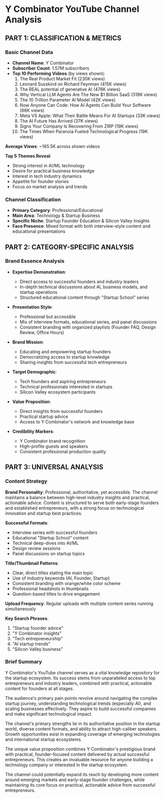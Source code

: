 # Y Combinator YouTube Channel Analysis

## PART 1: CLASSIFICATION & METRICS

### Basic Channel Data
- **Channel Name**: Y Combinator
- **Subscriber Count**: 1.57M subscribers
- **Top 10 Performing Videos** (by views shown):
  1. The Real Product Market Fit (230K views)
  2. Leonard Susskind on Richard Feynman (415K views)
  3. The REAL potential of generative AI (476K views)
  4. Why Vertical LLM Agents Are The New $1 Billion SaaS (318K views)
  5. The 10 Trillion Parameter AI Model (42K views)
  6. Now Anyone Can Code: How AI Agents Can Build Your Software (66K views)
  7. Meta VS Apple: What Their Battle Means For AI Startups (33K views)
  8. The AI Future Has Arrived (37K views)
  9. Signs Your Company Is Recovering From ZIRP (19K views)
  10. The Times When Paranoia Fueled Technological Progress (19K views)

**Average Views**: ~165.5K across shown videos

**Top 5 Themes Reveal**:
- Strong interest in AI/ML technology
- Desire for practical business knowledge
- Interest in tech industry dynamics
- Appetite for founder stories
- Focus on market analysis and trends

### Channel Classification
- **Primary Category**: Professional/Educational
- **Main Area**: Technology & Startup Business
- **Specific Niche**: Startup Founder Education & Silicon Valley Insights
- **Face Presence**: Mixed format with both interview-style content and educational presentations

## PART 2: CATEGORY-SPECIFIC ANALYSIS

### Brand Essence Analysis
- **Expertise Demonstration**:
  - Direct access to successful founders and industry leaders
  - In-depth technical discussions about AI, business models, and startup operations
  - Structured educational content through "Startup School" series

- **Presentation Style**:
  - Professional but accessible
  - Mix of interview formats, educational series, and panel discussions
  - Consistent branding with organized playlists (Founder FAQ, Design Review, Office Hours)

- **Brand Mission**:
  - Educating and empowering startup founders
  - Democratizing access to startup knowledge
  - Sharing insights from successful tech entrepreneurs

- **Target Demographic**:
  - Tech founders and aspiring entrepreneurs
  - Technical professionals interested in startups
  - Silicon Valley ecosystem participants

- **Value Proposition**:
  - Direct insights from successful founders
  - Practical startup advice
  - Access to Y Combinator's network and knowledge base

- **Credibility Markers**:
  - Y Combinator brand recognition
  - High-profile guests and speakers
  - Consistent professional production quality

## PART 3: UNIVERSAL ANALYSIS

### Content Strategy
**Brand Personality**:
Professional, authoritative, yet accessible. The channel maintains a balance between high-level industry insights and practical, actionable advice. Content is structured to serve both early-stage founders and established entrepreneurs, with a strong focus on technological innovation and startup best practices.

**Successful Formats**:
- Interview series with successful founders
- Educational "Startup School" content
- Technical deep-dives into AI/ML
- Design review sessions
- Panel discussions on startup topics

**Title/Thumbnail Patterns**:
- Clear, direct titles stating the main topic
- Use of industry keywords (AI, Founder, Startup)
- Consistent branding with orange/white color scheme
- Professional headshots in thumbnails
- Question-based titles to drive engagement

**Upload Frequency**: Regular uploads with multiple content series running simultaneously

**Key Search Phrases**:
1. "Startup founder advice"
2. "Y Combinator insights"
3. "Tech entrepreneurship"
4. "AI startup trends"
5. "Silicon Valley business"

### Brief Summary
Y Combinator's YouTube channel serves as a vital knowledge repository for the startup ecosystem. Its success stems from unparalleled access to top entrepreneurs and industry leaders, combined with practical, actionable content for founders at all stages.

The audience's primary pain points revolve around navigating the complex startup journey, understanding technological trends (especially AI), and scaling businesses effectively. They aspire to build successful companies and make significant technological impact.

The channel's primary strengths lie in its authoritative position in the startup world, diverse content formats, and ability to attract high-caliber speakers. Growth opportunities exist in expanding coverage of emerging technologies and international startup ecosystems.

The unique value proposition combines Y Combinator's prestigious brand with practical, founder-focused content delivered by actual successful entrepreneurs. This creates an invaluable resource for anyone building a technology company or interested in the startup ecosystem.

The channel could potentially expand its reach by developing more content around emerging markets and early-stage founder challenges, while maintaining its core focus on practical, actionable advice from successful entrepreneurs.